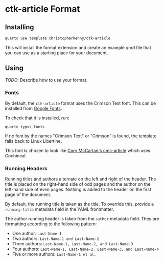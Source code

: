 # ctk-article Format

## Installing

```bash
quarto use template christopherkenny/ctk-article
```

This will install the format extension and create an example qmd file
that you can use as a starting place for your document.

## Using

_TODO_: Describe how to use your format.

### Fonts

By default, the `ctk-article` format uses the Crimson Text font. This can be installed from [Google Fonts](https://fonts.google.com/specimen/Crimson+Text).

To check that it is installed, run:

```
quarto typst fonts
```

If no font by the names "Crimson Text" or "Crimson" is found, the template falls back to Linux Libertine.

This font is chosen to look like [Cory McCartan's cmc-article](https://github.com/corymccartan/cmc-article) which uses Cochineal.

### Running Headers

Running titles and authors alternate on the left and right of the header. 
The title is placed on the right-hand side of odd pages and the author on the left-hand side of even pages.
Nothing is added to the header on the first page of the document.

By default, the running title is taken as the title. To override this, provide a `running-title` metadata field in the YAML frontmatter.

The author running header is taken from the `author` metadata field. They are formatting according to the following pattern:

- One author: `Last-Name-1`
- Two authors: `Last-Name-1 and Last-Name-2`
- Three authors: `Last-Name-1, Last-Name-2, and Last-Name-3`
- Four authors: `Last-Name-1, Last-Name-2, Last-Name-3, and Last-Name-4`
- Five or more authors: `Last-Name-1 et al.`



